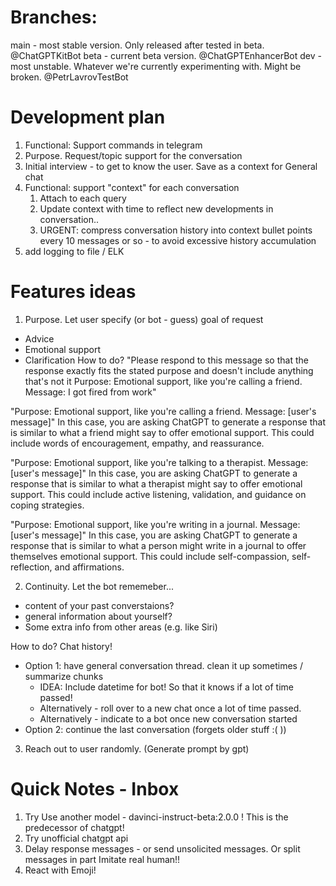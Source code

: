 # Branches:

main - most stable version. Only released after tested in beta. @ChatGPTKitBot
beta - current beta version. @ChatGPTEnhancerBot
dev - most unstable. Whatever we're currently experimenting with. Might be broken. @PetrLavrovTestBot

# Development plan

1) Functional: Support commands in telegram
2) Purpose. Request/topic support for the conversation
3) Initial interview - to get to know the user. Save as a context for General chat
4) Functional: support "context" for each conversation
    1) Attach to each query
    2) Update context with time to reflect new developments in conversation..
    3) URGENT: compress conversation history into context bullet points every 10 messages or so - to avoid excessive
       history accumulation
5) add logging to file / ELK

# Features ideas

1) Purpose. Let user specify (or bot - guess) goal of request

- Advice
- Emotional support
- Clarification
  How to do?
  "Please respond to this message so that the response exactly fits the stated purpose and doesn't include anything
  that's not it
  Purpose: Emotional support, like you're calling a friend.
  Message: I got fired from work"

"Purpose: Emotional support, like you're calling a friend. Message: [user's message]"
In this case, you are asking ChatGPT to generate a response that is similar to what a friend might say to offer
emotional support. This could include words of encouragement, empathy, and reassurance.

"Purpose: Emotional support, like you're talking to a therapist. Message: [user's message]"
In this case, you are asking ChatGPT to generate a response that is similar to what a therapist might say to offer
emotional support. This could include active listening, validation, and guidance on coping strategies.

"Purpose: Emotional support, like you're writing in a journal. Message: [user's message]"
In this case, you are asking ChatGPT to generate a response that is similar to what a person might write in a journal to
offer themselves emotional support. This could include self-compassion, self-reflection, and affirmations.

2) Continuity. Let the bot rememeber...

- content of your past converstaions?
- general information about yourself?
- Some extra info from other areas (e.g. like Siri)

How to do? Chat history!

- Option 1: have general conversation thread. clean it up sometimes / summarize chunks
    - IDEA: Include datetime for bot! So that it knows if a lot of time passed!
    - Alternatively - roll over to a new chat once a lot of time passed.
    - Alternatively - indicate to a bot once new conversation started
- Option 2: continue the last conversation (forgets older stuff :( ))

3) Reach out to user randomly. (Generate prompt by gpt)

# Quick Notes - Inbox

1) Try Use another model - davinci-instruct-beta:2.0.0 ! This is the predecessor of chatgpt!
2) Try unofficial chatgpt api
3) Delay response messages - or send unsolicited messages. Or split messages in part
   Imitate real human!!
4) React with Emoji!